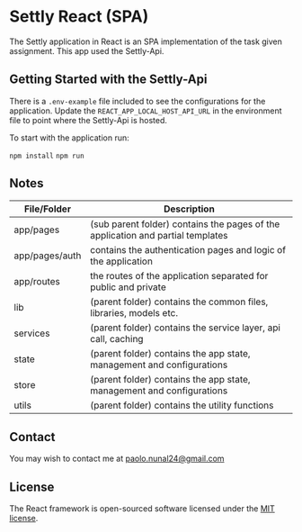 
# Settly React (SPA)
The Settly application in React is an SPA implementation of the task given assignment. This app used
the Settly-Api.

## Getting Started with the Settly-Api
There is a `.env-example` file included to see the configurations for the application.
Update the `REACT_APP_LOCAL_HOST_API_URL` in the environment file to point where the Settly-Api
is hosted.

To start with the application run:

`npm install` 
`npm run` 

## Notes
| File/Folder |  Description|
|--|--|
| app/pages| (sub parent folder) contains the pages of the application and partial templates|
| app/pages/auth | contains the authentication pages and logic of the application |
| app/routes|  the routes of the application separated for public and private|
| lib | (parent folder) contains the common files, libraries, models etc.|
| services| (parent folder) contains the service layer, api call, caching|
| state| (parent folder) contains the app state, management and configurations
| store| (parent folder) contains the app state, management and configurations
| utils| (parent folder) contains the utility functions

## Contact
You may wish to contact me at paolo.nunal24@gmail.com

## License
The React framework is open-sourced software licensed under the [MIT license](https://opensource.org/licenses/MIT).